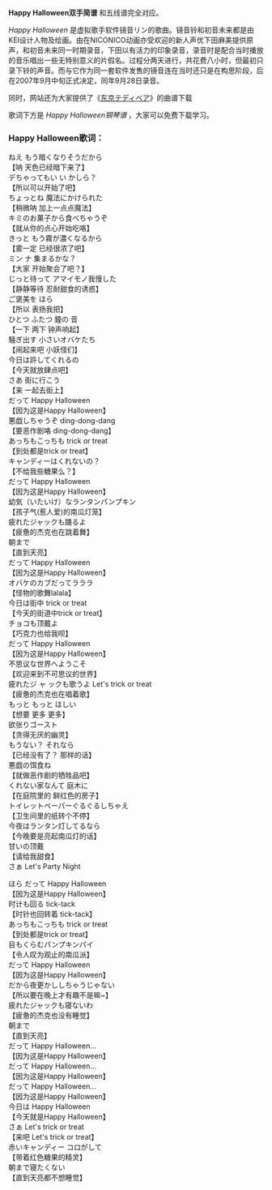 

**Happy Halloween双手简谱** 和五线谱完全对应。

_Happy Halloween_
是虚拟歌手软件镜音リン的歌曲。镜音铃和初音未来都是由KEI设计人物及绘画。由在NICONICO动画亦受欢迎的新人声优下田麻美提供原声，和初音未来同一时期录音，下田以有活力的印象录音，录音时是配合当时播放的音乐唱出一些无特别意义的片假名。过程分两天进行，共花费八小时，但最初只录下铃的声音。而与它作为同一套软件发售的镜音连在当时还只是在构思阶段，后在2007年9月中旬正式决定，同年9月28日录音。

同时，网站还为大家提供了《[东京テディベア](Music-3747-东京テディベア-镜音リン.html "东京テディベア")》的曲谱下载

歌词下方是 _Happy Halloween钢琴谱_ ，大家可以免费下载学习。

### Happy Halloween歌词：

ねえ もう暗くなりそうだから  
【呐 天色已经暗下来了】  
デちゃってもい い かしら？  
【所以可以开始了吧】  
ちょっとね 魔法にかけられた  
【稍微呐 加上一点点魔法】  
キミのお菓子から食べちゃうぞ  
【就从你的点心开始吃咯】  
きっと もう霧が濃くなるから  
【雾一定 已经很浓了吧】  
ミン ナ 集まるかな？  
【大家 开始聚会了吧？】  
じっと待って アマイモノ我慢した  
【静静等待 忍耐甜食的诱惑】  
ご褒美を ほら  
【所以 表扬我把】  
ひとつ ふたつ 鐘の 音  
【一下 两下 钟声响起】  
騒ぎ出す 小さいオバケたち  
【闹起来吧 小妖怪们】  
今日は許してくれるの  
【今天就放肆点吧】  
さあ 街に行こう  
【来 一起去街上】  
だって Happy Halloween  
【因为这是Happy Halloween】  
悪戯しちゃうぞ ding-dong-dang  
【要恶作剧咯 ding-dong-dang】  
あっちもこっちも trick or treat  
【到处都是trick or treat】  
キャンディーはくれないの？  
【不给我些糖果么？】  
だって Happy Halloween  
【因为这是Happy Halloween】  
幼気（いたいけ）なランタンパンプキン  
【孩子气(惹人爱)的南瓜灯笼】  
疲れたジャックも踊るよ  
【疲惫的杰克也在跳着舞】  
朝まで  
【直到天亮】  
だって Happy Halloween  
【因为这是Happy Halloween】  
オバケのカブだってラララ  
【怪物的歌舞lalala】  
今日は街中 trick or treat  
【今天的街道中trick or treat】  
チョコも顶戴よ  
【巧克力也给我呗】  
だって Happy Halloween  
【因为这是Happy Halloween】  
不思议な世界へようこそ  
【欢迎来到不可思议的世界】  
疲れたジ ャ ックも歌うよ Let's trick or treat  
【疲惫的杰克也在唱着歌】  
もっと もっと ほしい  
【想要 更多 更多】  
欲张りゴースト  
【贪得无厌的幽灵】  
もうない？ それなら  
【已经没有了？ 那样的话】  
悪戯の饵食ね  
【就做恶作剧的牺牲品吧】  
くれない家なんて 庭木に  
【在庭院里的 鲜红色的房子】  
トイレットペーパーぐるぐるしちゃえ  
【卫生间里的纸转个不停】  
今夜はランタン灯してるなら  
【今晚要是亮起南瓜灯的话】  
甘いの顶戴  
【请给我甜食】  
さぁ Let's Party Night

ほら だって Happy Halloween  
【因为这是Happy Halloween】  
时计も回る tick-tack  
【时针也回转着 tick-tack】  
あっちもこっちも trick or treat  
【到处都是trick or treat】  
目もくらむパンプキンパイ  
【令人叹为观止的南瓜派】  
だって Happy Halloween  
【因为这是Happy Halloween】  
だから夜更かししちゃうじゃない  
【所以要在晚上才有趣不是嘛~】  
疲れたジャックも寝ないわ  
【疲惫的杰克也没有睡觉】  
朝まで  
【直到天亮】  
だって Happy Halloween…  
【因为这是Happy Halloween】  
だって Happy Halloween…  
【因为这是Happy Halloween】  
だって Happy Halloween…  
【因为这是Happy Halloween】  
今日は Happy Halloween  
【今天就是Happy Halloween】  
さぁ Let's trick or treat  
【来吧 Let's trick or treat】  
赤いキャンディー コロがして  
【带着红色糖果的精灵】  
朝まで寝たくない  
【直到天亮都不想睡觉】

